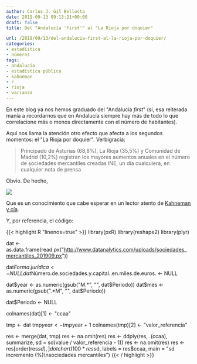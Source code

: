 ```yaml
---
author: Carlos J. Gil Bellosta
date: 2019-09-13 09:13:21+00:00
draft: false
title: Del "Andalucía 'first'" al "La Rioja por doquier"

url: /2019/09/13/del-andalucia-first-al-la-rioja-por-doquier/
categories:
- estadística
- números
tags:
- andalucía
- estadística pública
- kahneman
- r
- rioja
- varianza
---
```


En este blog ya nos hemos graduado del "Andalucía _first_" (sí, esa reiterada manía a recordarnos que en Andalucía siempre hay más de todo lo que correlacione más o menos directamente con el número de habitantes).

Aquí nos llama la atención otro efecto que afecta a los segundos momentos: el "La Rioja por doquier". Verbigracia:

>Principado de Asturias (68,8%), La Rioja (35,5%) y Comunidad de Madrid (10,2%) registran los mayores aumentos anuales en el número de sociedades mercantiles creadas
> INE, un día cualquiera, en cualquier nota de prensa

Obvio. De hecho,

![](/wp-uploads/2019/09/sociedades_mercantiles.png)

Que es un conocimiento que cabe esperar en un lector atento de [Kahneman y cía](https://en.wikipedia.org/wiki/Insensitivity_to_sample_size).

Y, por referencia, el código:

{{< highlight R "linenos=true" >}}
library(pxR)
library(reshape2)
library(plyr)

dat <- as.data.frame(read.px("http://www.datanalytics.com/uploads/sociedades_mercantiles_201909.px"))

dat$Forma.jurídica <- NULL
dat$Número.de.sociedades.y.capital..en.miles.de.euros. <- NULL

dat$year <- as.numeric(gsub("M.*", "", dat$Periodo))
dat$mes  <- as.numeric(gsub(".*M", "", dat$Periodo))

dat$Periodo <- NULL

colnames(dat)[1] <- "ccaa"

tmp <- dat
tmp$year <- tmp$year + 1
colnames(tmp)[2] <- "valor_referencia"

res <- merge(dat, tmp)
res <- na.omit(res)
res <- ddply(res, .(ccaa), summarize,
                sd = sd(value / valor_referencia - 1))
res <- na.omit(res)
res <- res[order(res$sd),]
dotchart(100 * res$sd, labels = res$ccaa,
            main = "sd incremento (%)\nsociedades mercantiles")
{{< / highlight >}}